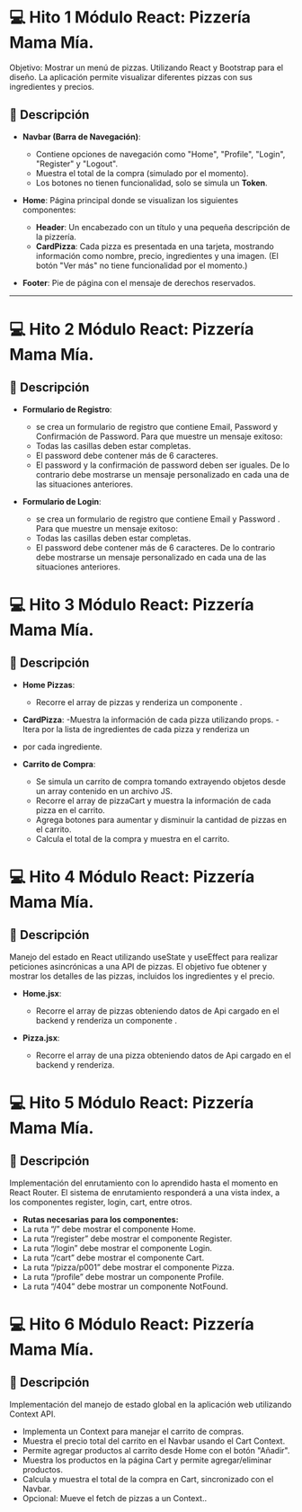 # 💻 Hito 1 Módulo React: Pizzería Mama Mía.

Objetivo: Mostrar un menú de pizzas. Utilizando React y Bootstrap para el diseño. La aplicación permite visualizar diferentes pizzas con sus ingredientes y precios.

## 📝 Descripción

- **Navbar (Barra de Navegación)**:
  - Contiene opciones de navegación como "Home", "Profile", "Login", "Register" y "Logout".
  - Muestra el total de la compra (simulado por el momento).
  - Los botones no tienen funcionalidad, solo se simula un **Token**.

- **Home**: Página principal donde se visualizan los siguientes componentes:
  - **Header**: Un encabezado con un título y una pequeña descripción de la pizzería.
  - **CardPizza**: Cada pizza es presentada en una tarjeta, mostrando información como nombre, precio, ingredientes y una imagen. (El botón "Ver más" no tiene funcionalidad por el momento.)

- **Footer**: Pie de página con el mensaje de derechos reservados.

---

# 💻 Hito 2 Módulo React: Pizzería Mama Mía.

## 📝 Descripción

- **Formulario de Registro**:
  - se crea un formulario de registro que contiene Email, Password y Confirmación de Password.
  Para que muestre un mensaje exitoso:
  - Todas las casillas deben estar completas.
  - El password debe contener más de 6 caracteres.
  - El password y la confirmación de password deben ser iguales.
  De lo contrario debe mostrarse un mensaje personalizado en cada una de las situaciones anteriores.

- **Formulario de Login**:
  - se crea un formulario de registro que contiene Email y Password .
  Para que muestre un mensaje exitoso:
  - Todas las casillas deben estar completas.
  - El password debe contener más de 6 caracteres.
    De lo contrario debe mostrarse un mensaje personalizado en cada una de las situaciones anteriores.

# 💻 Hito 3 Módulo React: Pizzería Mama Mía.

## 📝 Descripción

- **Home Pizzas**:
   - Recorre el array de pizzas y renderiza un componente <CardPizza />.


- **CardPizza**:
  -Muestra la información de cada pizza utilizando props.
  -Itera por la lista de ingredientes de cada pizza y renderiza un <li> por cada ingrediente.



- **Carrito de Compra**:
  - Se simula un carrito de compra tomando extrayendo objetos desde un array contenido en un archivo JS.
  - Recorre el array de pizzaCart y muestra la información de cada pizza en el carrito.
  - Agrega botones para aumentar y disminuir la cantidad de pizzas en el carrito.
  - Calcula el total de la compra y muestra en el carrito.


# 💻 Hito 4 Módulo React: Pizzería Mama Mía.

## 📝 Descripción

Manejo del estado en React utilizando useState y useEffect para realizar peticiones asincrónicas a una API de pizzas. El objetivo fue obtener y mostrar los detalles de las pizzas, incluidos los ingredientes y el precio.

- **Home.jsx**:
   - Recorre el array de pizzas obteniendo datos de Api cargado en el backend  y renderiza un componente <CardPizza />.


- **Pizza.jsx**:
  - Recorre el array de una pizza obteniendo datos de Api cargado en el backend y renderiza.

# 💻 Hito 5 Módulo React: Pizzería Mama Mía.

## 📝 Descripción

Implementación del enrutamiento con lo aprendido hasta el momento en React Router.
El sistema de enrutamiento responderá a una vista index, a los componentes register, login,
cart, entre otros.

- **Rutas necesarias para los componentes:**
 - La ruta “/” debe mostrar el componente Home.
 - La ruta “/register” debe mostrar el componente Register.
 - La ruta “/login” debe mostrar el componente Login.
 - La ruta “/cart” debe mostrar el componente Cart.
 - La ruta “/pizza/p001” debe mostrar el componente Pizza.
 - La ruta “/profile” debe mostrar un componente Profile.
 - La ruta “/404” debe mostrar un componente NotFound.

 # 💻 Hito 6 Módulo React: Pizzería Mama Mía.

## 📝 Descripción

Implementación del manejo de estado global en la aplicación web
utilizando Context API.

 - Implementa un Context para manejar el carrito de compras.
 - Muestra el precio total del carrito en el Navbar usando el Cart Context.
 - Permite agregar productos al carrito desde Home con el botón "Añadir".
 - Muestra los productos en la página Cart y permite agregar/eliminar productos.
 - Calcula y muestra el total de la compra en Cart, sincronizado con el Navbar.
 - Opcional: Mueve el fetch de pizzas a un Context..